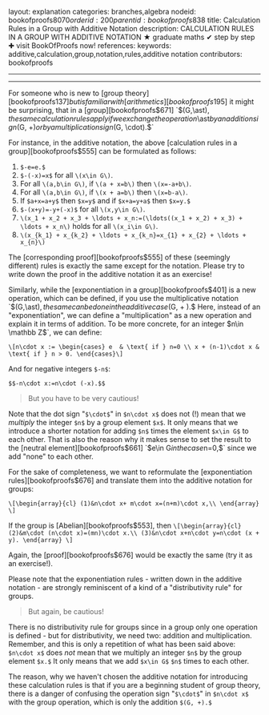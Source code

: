 layout: explanation
categories: branches,algebra
nodeid: bookofproofs$8070
orderid: 200
parentid: bookofproofs$838
title: Calculation Rules in a Group with Additive Notation
description: CALCULATION RULES IN A GROUP WITH ADDITIVE NOTATION &#9733; graduate maths &#10004; step by step &#10010; visit BookOfProofs now!
references: 
keywords: additive,calculation,group,notation,rules,additive notation
contributors: bookofproofs


---


---

For someone who is new to [group theory][bookofproofs$137] but is familiar with [arithmetics][bookofproofs$195] it might be surprising, that in a [group][bookofproofs$671] `$(G,\ast)$`, the same calculation rules apply if we exchange the operation `$\ast$` by an addition sign `$(G, +)$` or by a multiplication sign `$(G, \cdot).$` 

For instance, in the additive notation, the above [calculation rules in a group][bookofproofs$555] can be formulated as follows:
 
1. `$-e=e.$`
1. `$-(-x)=x$` for all `\(x\in G\)`.
1. For all `\(a,b\in G\)`, if `\(a + x=b\)` then `\(x=-a+b\)`.
1. For all `\(a,b\in G\)`, if `\(x + a=b\)` then `\(x=b-a\)`.
1. If `$a+x=a+y$` then `$x=y$` and if `$x+a=y+a$` then `$x=y.$`
1. `$-(x+y)=-y+(-x)$` for all `\(x,y\in G\)`.
1. `\(x_1 + x_2 + x_3 + \ldots + x_n:=(\ldots((x_1 + x_2) + x_3) + \ldots + x_n\)` holds for all `\(x_i\in G\)`.
1. `\(x_{k_1} + x_{k_2} + \ldots + x_{k_n}=x_{1} + x_{2} + \ldots + x_{n}\)`

The [corresponding proof][bookofproofs$555] of these (seemingly different) rules is exactly the same except for the notation. Please try to write down the proof in the additive notation it as an exercise!

Similarly, while the [exponentiation in a group][bookofproofs$401] is a new operation, which can be defined, if you use the multiplicative notation `$(G,\ast)$`, the same can be done in the additive case `$(G, + ).$` Here, instead of an "exponentiation", we can define a "multiplication" as a new operation and explain it in terms of addition. To be more concrete, for an integer `$n\in \mathbb Z$`, we can define:

`\[n\cdot x :=
\begin{cases}
e  & \text{ if } n=0 \\
x + (n-1)\cdot x & \text{ if } n > 0.
\end{cases}\]`

And for negative integers `$-n$`:

`$$-n\cdot x:=n\cdot (-x).$$`

> But you have to be very cautious! 

Note that the dot sign "`$\cdot$`" in `$n\cdot x$` does not (!) mean that we _multiply_ the integer `$n$` by a group element `$x$`. It only means that we introduce a shorter notation for adding `$n$` times the element `$x\in G$` to each other. That is also the reason why it makes sense to set the result to the [neutral element][bookofproofs$661] `$e\in G$` in the case `$n=0,$` since we add "none" to each other.

For the sake of completeness, we want to reformulate the [exponentiation rules][bookofproofs$676] and translate them into the additive notation for groups:

`\[\begin{array}{cl}
(1)&n\cdot x+ m\cdot x=(n+m)\cdot x,\\
\end{array}
\]`

If the group is [Abelian][bookofproofs$553], then
`\[\begin{array}{cl}
(2)&m\cdot (n\cdot x)=(mn)\cdot x.\\
(3)&n\cdot x+n\cdot y=n\cdot (x + y).
\end{array}
\]`

Again, the [proof][bookofproofs$676] would be exactly the same (try it as an exercise!).

Please note that the exponentiation rules - written down in the additive notation - are strongly reminiscent of a kind of a "distributivity rule" for groups. 

> But again, be cautious! 

There is no distributivity rule for groups since in a group only one operation is defined - but for distributivity, we need two: addition and multiplication. Remember, and this is only a repetition of what has been said above: `$n\cdot x$` does _not_ mean that we multiply an integer `$n$` by the group element `$x.$` It only means that we add `$x\in G$`  `$n$` times to each other.

The reason, why we haven't chosen the additive notation for introducing these calculation rules is that if you are a beginning student of group theory, there is a danger of confusing the operation sign "`$\cdot$`" in `$n\cdot x$` with the group operation, which is only the addition `$(G, +).$`
